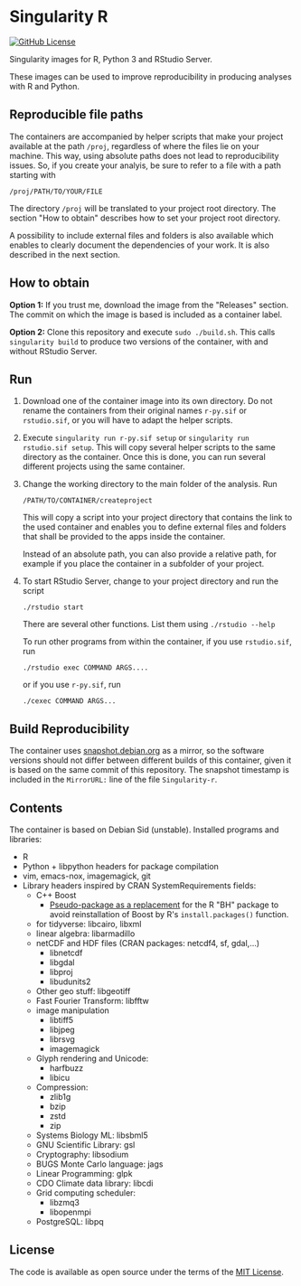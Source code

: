 # Singularity R

[![GitHub License](https://img.shields.io/badge/license-MIT-green.svg)](https://opensource.org/licenses/MIT)

Singularity images for R, Python 3 and RStudio Server.

These images can be used to improve reproducibility in producing analyses with R and
Python. 

## Reproducible file paths

The containers are accompanied by helper scripts that make your project available at
the path `/proj`, regardless of where the files lie on your machine. This way, using
absolute paths does not lead to reproducibility issues. So, if you create your analyis,
be sure to refer to a file with a path starting with

    /proj/PATH/TO/YOUR/FILE

The directory `/proj` will be translated to your project root directory. The section 
"How to obtain" describes how to set your project root directory.

A possibility to include external files and folders is also available which enables
to clearly document the dependencies of your work. It is also described in the next
section.

## How to obtain

**Option 1:** If you trust me, download the image from the "Releases" section. The 
commit on which the image is based is included as a container label.

**Option 2:** Clone this repository and execute `sudo ./build.sh`. This calls 
`singularity build` to produce two versions of the container, with and without
RStudio Server. 

## Run

1. Download one of the container image into its own directory. Do not rename the 
   containers from their original names `r-py.sif` or `rstudio.sif`, or you will
   have to adapt the helper scripts.
2. Execute `singularity run r-py.sif setup` or `singularity run rstudio.sif setup`.
   This will copy several helper scripts to the same directory as the container.
   Once this is done, you can run several different projects using the same 
   container.
3. Change the working directory to the main folder of the analysis. Run

       /PATH/TO/CONTAINER/createproject

   This will copy a script into your project directory that contains the link to
   the used container and enables you to define external files and folders that
   shall be provided to the apps inside the container. 

   Instead of an absolute path, you can also provide a relative path, for 
   example if you place the container in a subfolder of your project.
4. To start RStudio Server, change to your project directory and run the script

       ./rstudio start
 
   There are several other functions. List them using `./rstudio --help`

   To run other programs from within the container, if you use `rstudio.sif`, run
 
       ./rstudio exec COMMAND ARGS....

   or if you use `r-py.sif`, run

       ./cexec COMMAND ARGS...



## Build Reproducibility

The container uses [snapshot.debian.org](https://snapshot.debian.org/)
as a mirror, so the software versions should not differ between different builds of
this container, given it is based on the same commit of this repository. The snapshot
timestamp is included in the `MirrorURL:` line of the file `Singularity-r`.


## Contents

The container is based on Debian Sid (unstable). Installed programs
and libraries: 

  * R
  * Python + libpython headers for package compilation
  * vim, emacs-nox, imagemagick, git 
  * Library headers inspired by CRAN SystemRequirements fields:
     - C++ Boost
       * [Pseudo-package as a replacement](https://packages.debian.org/de/sid/r-cran-bh)
         for the R "BH" package to avoid reinstallation of Boost by R's `install.packages()`
         function.
     - for tidyverse: libcairo, libxml
     - linear algebra: libarmadillo
     - netCDF and HDF files (CRAN packages: netcdf4, sf, gdal,...)
        - libnetcdf
        - libgdal
        - libproj
        - libudunits2
     - Other geo stuff: libgeotiff
     - Fast Fourier Transform: libfftw
     - image manipulation
         - libtiff5
         - libjpeg
         - librsvg
         - imagemagick 
     - Glyph rendering and Unicode:
         - harfbuzz
         - libicu 
     - Compression:
         - zlib1g
         - bzip
         - zstd
         - zip
     - Systems Biology ML:     libsbml5
     - GNU Scientific Library: gsl
     - Cryptography:           libsodium
     - BUGS Monte Carlo language: jags
     - Linear Programming:     glpk
     - CDO Climate data library: libcdi
     - Grid computing scheduler:
         - libzmq3
         - libopenmpi
     - PostgreSQL:              libpq 

## License

The code is available as open source under the terms of the [MIT License].

[MIT License]: http://opensource.org/licenses/MIT
